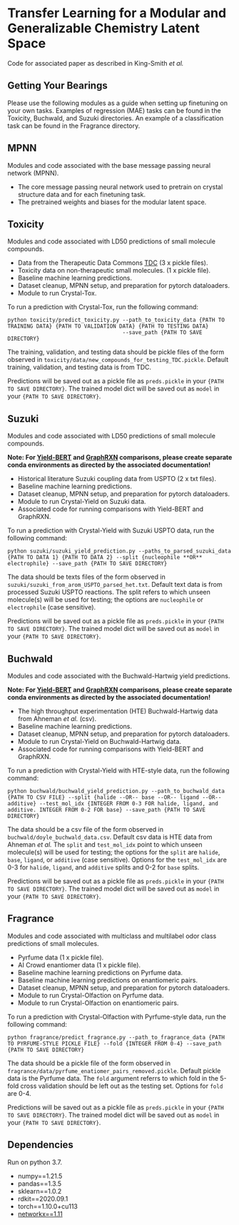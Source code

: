 # Transfer Learning for a Modular and Generalizable Chemistry Latent Space
Code for associated paper as described in King-Smith *et al.*

## Getting Your Bearings
Please use the following modules as a guide when setting up finetuning on your own tasks. Examples of regression (MAE) tasks can be found in the Toxicity, Buchwald, and Suzuki directories. An example of a classification task can be found in the Fragrance directory.

## MPNN
Modules and code associated with the base message passing neural network (MPNN).
* The core message passing neural network used to pretrain on crystal structure data and for each finetuning task.
* The pretrained weights and biases for the modular latent space.

## Toxicity
Modules and code associated with LD50 predictions of small molecule compounds.
* Data from the Therapeutic Data Commons [TDC](https://tdcommons.ai/single_pred_tasks/tox/#acute-toxicity-ld50) (3 x pickle files).
* Toxicity data on non-therapeutic small molecules. (1 x pickle file).
* Baseline machine learning predictions.
* Dataset cleanup, MPNN setup, and preparation for pytorch dataloaders.
* Module to run Crystal-Tox.

To run a prediction with Crystal-Tox, run the following command:

```
python toxicity/predict_toxicity.py --path_to_toxicity_data {PATH TO TRAINING DATA} {PATH TO VALIDATION DATA} {PATH TO TESTING DATA}
                                    --save_path {PATH TO SAVE DIRECTORY}
```

The training, validation, and testing data should be pickle files of the form observed in `toxicity/data/new_compounds_for_testing_TDC.pickle`. Default training, validation, and testing data is from TDC. 

Predictions will be saved out as a pickle file as `preds.pickle` in your `{PATH TO SAVE DIRECTORY}`. The trained model dict will be saved out as `model` in your `{PATH TO SAVE DIRECTORY}`.

## Suzuki
Modules and code associated with LD50 predictions of small molecule compounds.

**Note: For [Yield-BERT](https://rxn4chemistry.github.io/rxn_yields/) and [GraphRXN](https://github.com/jidushanbojue/GraphRXN/tree/master) comparisons, please create separate conda environments as directed by the associated documentation!** 
* Historical literature Suzuki coupling data from USPTO (2 x txt files).
* Baseline machine learning predictions.
* Dataset cleanup, MPNN setup, and preparation for pytorch dataloaders.
* Module to run Crystal-Yield on Suzuki data.
* Associated code for running comparisons with Yield-BERT and GraphRXN.

To run a prediction with Crystal-Yield with Suzuki USPTO data, run the following command:

`python suzuki/suzuki_yield_prediction.py --paths_to_parsed_suzuki_data {PATH TO DATA 1} {PATH TO DATA 2} --split {nucleophile **OR** electrophile} --save_path {PATH TO SAVE DIRECTORY}`

The data should be texts files of the form observed in `suzuki/suzuki_from_arom_USPTO_parsed_het.txt`. Default text data is from processed Suzuki USPTO reactions. The split refers to which unseen molecule(s) will be used for testing; the options are `nucleophile` or `electrophile` (case sensitive). 

Predictions will be saved out as a pickle file as `preds.pickle` in your `{PATH TO SAVE DIRECTORY}`. The trained model dict will be saved out as `model` in your `{PATH TO SAVE DIRECTORY}`.

## Buchwald
Modules and code associated with the Buchwald-Hartwig yield predictions.

**Note: For [Yield-BERT](https://rxn4chemistry.github.io/rxn_yields/) and [GraphRXN](https://github.com/jidushanbojue/GraphRXN/tree/master) comparisons, please create separate conda environments as directed by the associated documentation!** 
* The high throughput experimentation (HTE) Buchwald-Hartwig data from Ahneman *et al.* (csv).
* Baseline machine learning predictions.
* Dataset cleanup, MPNN setup, and preparation for pytorch dataloaders.
* Module to run Crystal-Yield on Buchwald-Hartwig data.
* Associated code for running comparisons with Yield-BERT and GraphRXN.

To run a prediction with Crystal-Yield with HTE-style data, run the following command:

`python buchwald/buchwald_yield_prediction.py --path_to_buchwald_data {PATH TO CSV FILE} --split {halide --OR-- base --OR-- ligand --OR-- additive} --test_mol_idx {INTEGER FROM 0-3 FOR halide, ligand, and additive. INTEGER FROM 0-2 FOR base} --save_path {PATH TO SAVE DIRECTORY}`

The data should be a csv file of the form observed in `buchwald/doyle_buchwald_data.csv`. Default csv data is HTE data from Ahneman *et al.* The `split` and `test_mol_idx` point to which unseen molecule(s) will be used for testing; the options for the `split` are `halide`, `base`, `ligand`, or `additive` (case sensitive). Options for the `test_mol_idx` are 0-3 for `halide`, `ligand`, and `additive` splits and 0-2 for `base` splits.

Predictions will be saved out as a pickle file as `preds.pickle` in your `{PATH TO SAVE DIRECTORY}`. The trained model dict will be saved out as `model` in your `{PATH TO SAVE DIRECTORY}`.

## Fragrance
Modules and code associated with multiclass and multilabel odor class predictions of small molecules.
* Pyrfume data (1 x pickle file).
* AI Crowd enantiomer data (1 x pickle file).
* Baseline machine learning predictions on Pyrfume data.
* Baseline machine learning predictions on enantiomeric pairs.
* Dataset cleanup, MPNN setup, and preparation for pytorch dataloaders.
* Module to run Crystal-Olfaction on Pyrfume data.
* Module to run Crystal-Olfaction on enantiomeric pairs.

To run a prediction with Crystal-Olfaction with Pyrfume-style data, run the following command:

`python fragrance/predict_fragrance.py --path_to_fragrance_data {PATH TO PYRFUME-STYLE PICKLE FILE} --fold {INTEGER FROM 0-4} --save_path {PATH TO SAVE DIRECTORY}`

The data should be a pickle file of the form observed in `fragrance/data/pyrfume_enatiomer_pairs_removed.pickle`. Default pickle data is the Pyrfume data. The `fold` argument referrs to which fold in the 5-fold cross validation should be left out as the testing set. Options for `fold` are 0-4.

Predictions will be saved out as a pickle file as `preds.pickle` in your `{PATH TO SAVE DIRECTORY}`. The trained model dict will be saved out as `model` in your `{PATH TO SAVE DIRECTORY}`.

## Dependencies
Run on python 3.7.
* numpy==1.21.5
* pandas==1.3.5
* sklearn==1.0.2
* rdkit==2020.09.1
* torch==1.10.0+cu113
* [networkx==1.11](https://pypi.org/project/networkx/)






